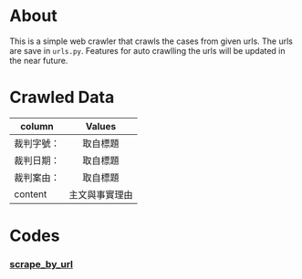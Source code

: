 # About
This is a simple web crawler that crawls the cases from given urls. The urls are save in `urls.py`.
Features for auto crawlling the urls will be updated in the near future.

# Crawled Data
| column        |  Values         
| ------------- |:-------------:|
| 裁判字號：| 取自標題 | 
| 裁判日期：| 取自標題 | 
| 裁判案由：| 取自標題 |  
|content| 主文與事實理由|
# Codes
### [scrape_by_url](judicial/scrape_by_url.ipynb)
